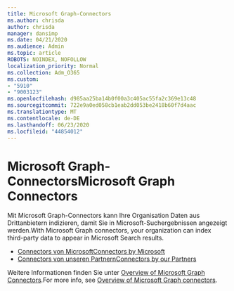 ```yaml
---
title: Microsoft Graph-Connectors
ms.author: chrisda
author: chrisda
manager: dansimp
ms.date: 04/21/2020
ms.audience: Admin
ms.topic: article
ROBOTS: NOINDEX, NOFOLLOW
localization_priority: Normal
ms.collection: Adm_O365
ms.custom:
- "5910"
- "9003123"
ms.openlocfilehash: d985aa25ba14b0f00a3c405ac55fa2c369e13c48
ms.sourcegitcommit: 722e9a0ed058cb1eab2dd053be2418b60f7d4aac
ms.translationtype: MT
ms.contentlocale: de-DE
ms.lasthandoff: 06/23/2020
ms.locfileid: "44854012"
---
```

# <a name="microsoft-graph-connectors"></a><span data-ttu-id="8e385-102">Microsoft Graph-Connectors</span><span class="sxs-lookup"><span data-stu-id="8e385-102">Microsoft Graph Connectors</span></span>

<span data-ttu-id="8e385-103">Mit Microsoft Graph-Connectors kann Ihre Organisation Daten aus Drittanbietern indizieren, damit Sie in Microsoft-Suchergebnissen angezeigt werden.</span><span class="sxs-lookup"><span data-stu-id="8e385-103">With Microsoft Graph connectors, your organization can index third-party data to appear in Microsoft Search results.</span></span>

- [<span data-ttu-id="8e385-104">Connectors von Microsoft</span><span class="sxs-lookup"><span data-stu-id="8e385-104">Connectors by Microsoft</span></span>](https://docs.microsoft.com/microsoftsearch/connectors-gallery#Microsoft)
- [<span data-ttu-id="8e385-105">Connectors von unseren Partnern</span><span class="sxs-lookup"><span data-stu-id="8e385-105">Connectors by our Partners</span></span>](https://docs.microsoft.com/microsoftsearch/connectors-gallery#Partners)

<span data-ttu-id="8e385-106">Weitere Informationen finden Sie unter [Overview of Microsoft Graph Connectors](https://docs.microsoft.com/microsoftsearch/connectors-overview).</span><span class="sxs-lookup"><span data-stu-id="8e385-106">For more info, see  [Overview of Microsoft Graph connectors](https://docs.microsoft.com/microsoftsearch/connectors-overview).</span></span>
